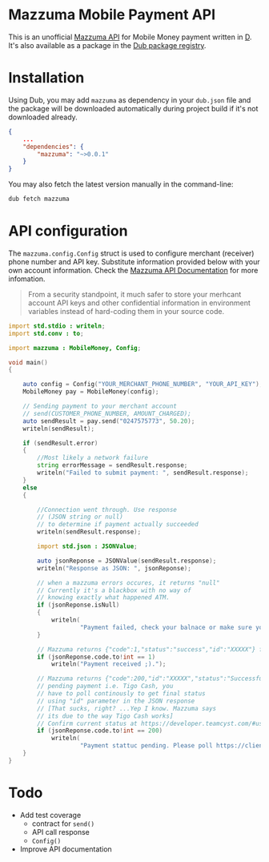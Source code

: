 # Mazzuma Mobile Payment API
This is an unofficial [Mazzuma API](https://developers.hubtel.com) for Mobile Money payment written in [D](https://dlang.org). It's also available as a package in the [Dub package registry](https://code.dlang.org/packages/mazzuma).

# Installation
Using Dub, you may add `mazzuma` as dependency in your `dub.json` file and the package will be downloaded automatically during project build if it's not downloaded already.

```json
{
    ...
    "dependencies": {
        "mazzuma": "~>0.0.1"
    }
}
```

You may also fetch the latest version manually in the command-line:

```sh
dub fetch mazzuma
```

# API configuration

The `mazzuma.config.Config` struct is used to configure merchant (receiver) phone number and API key. Substitute information provided below with your own account information. Check the [Mazzuma API Documentation](https://developer.teamcyst.com) for more infomation.

> From a security standpoint, it much safer to store your merhcant account API keys and other confidential information in environment variables instead of hard-coding them in your source code.

```d
import std.stdio : writeln;
import std.conv : to;

import mazzuma : MobileMoney, Config;

void main()
{

    auto config = Config("YOUR_MERCHANT_PHONE_NUMBER", "YOUR_API_KEY");
    MobileMoney pay = MobileMoney(config);

    // Sending payment to your merchant account
    // send(CUSTOMER_PHONE_NUMBER, AMOUNT_CHARGED);
    auto sendResult = pay.send("0247575773", 50.20);
    writeln(sendResult);

    if (sendResult.error)
    {
        //Most likely a network failure
        string errorMessage = sendResult.response;
        writeln("Failed to submit payment: ", sendResult.response);
    }
    else
    {

        //Connection went through. Use response 
        // (JSON string or null) 
        // to determine if payment actually succeeded
        writeln(sendResult.response);

        import std.json : JSONValue;

        auto jsonReponse = JSONValue(sendResult.response);
        writeln("Response as JSON: ", jsonReponse);

        // when a mazzuma errors occures, it returns "null"
        // Currently it's a blackbox with no way of 
        // knowing exactly what happened ATM.
        if (jsonReponse.isNull)
        {
            writeln(
                    "Payment failed, check your balnace or make sure your phone is on approved payment request.");
        }

        // Mazzuma returns {"code":1,"status":"success","id":"XXXXX"} for successful payment
        if (jsonReponse.code.to!int == 1)
            writeln("Payment received ;).");

        // Mazzuma returns {"code":200,"id":"XXXXX","status":"Successful"} for 
        // pending payment i.e. Tigo Cash, you 
        // have to poll continously to get final status
        // using "id" parameter in the JSON response
        // [That sucks, right? ...Yep I know. Mazzuma says 
        // its due to the way Tigo Cash works]
        // Confirm current status at https://developer.teamcyst.com/#usage
        if (jsonReponse.code.to!int == 200)
            writeln(
                    "Payment stattuc pending. Please poll https://client.teamcyst.com/checktransaction.php?id=<id>");
    }
}
```

# Todo
* Add test coverage
    - contract for `send()`
    - API call response
    - `Config()`
* Improve API documentation